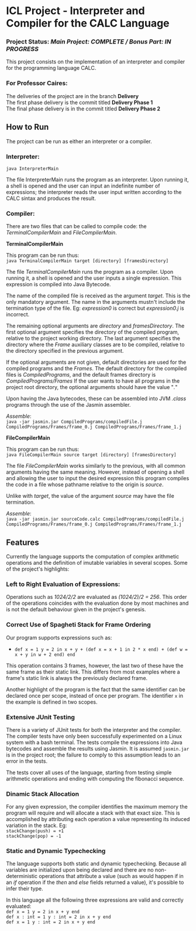 # ICL Project - Interpreter and Compiler for the CALC Language

### Project Status: _Main Project: COMPLETE / Bonus Part: IN PROGRESS_

This project consists on the implementation of an interpreter and compiler for the programming language CALC.

### For Professor Caires:

The deliveries of the project are in the branch **Delivery**<br>
The first phase delivery is the commit titled **Delivery Phase 1**<br>
The final phase delivery is in the commit titled **Delivery Phase 2**

## How to Run

The project can be run as either an interpreter or a compiler.

### Interpreter: 
`java InterpreterMain`

The file InterpreterMain runs the program as an interpreter. Upon running it, a shell is opened and the user can input an indefinite number of expressions; the interpreter reads the user input written according to the CALC sintax and produces the result.

### Compiler:

There are two files that can be called to compile code: the *TerminalCompilerMain* and *FileCompilerMain*.

**TerminalCompilerMain**

This program can be run thus:<br>
`java TerminalCompilerMain target [directory] [framesDirectory]`

The file *TerminalCompilerMain* runs the program as a compiler. Upon running it, a shell is opened and the user inputs a single expression. This expression is compiled into Java Bytecode.

The name of the compiled file is received as the argument *target*. This is the only mandatory argument. The name in the arguments mustn't include the termination type of the file. Eg: *expression0* is correct but *expression0.j* is incorrect.

The remaining optional arguments are *directory* and *framesDirectory*. 
The first optional argument specifies the directory of the compiled program, relative to the project working directory.
The last argument specifies the directory where the *Frame* auxiliary classes are to be compiled, relative to the directory specified in the previous argument.

If the optional arguments are not given, default directories are used for the compiled programs and the *Frames*.
The default directory for the compiled files is *CompiledPrograms*, and the default frames directory is *CompiledPrograms/Frames*
If the user wants to have all programs in the project root directory, the optional arguments should have the value "*.*"

Upon having the Java bytecodes, these can be assembled into JVM *.class* programs through the use of the Jasmin assembler.

*Assemble*:<br>
`java -jar jasmin.jar CompiledPrograms/compiledFile.j CompiledPrograms/Frames/frame_0.j CompiledPrograms/Frames/frame_1.j`

**FileCompilerMain**

This program can be run thus:<br>
`java FileCompilerMain source target [directory] [framesDirectory]`

The file *FileCompilerMain* works similarly to the previous, with all common arguments having the same meaning. However, instead of opening a shell and allowing the user to input the desired expression this program compiles the code in a file whose pathname relative to the origin is *source*.

Unlike with *target*, the value of the argument *source* may have the file termination.

*Assemble*:<br>
`java -jar jasmin.jar sourceCode.calc CompiledPrograms/compiledFile.j CompiledPrograms/Frames/frame_0.j CompiledPrograms/Frames/frame_1.j`

## Features

Currently the language supports the computation of complex arithmetic operations and the definition of imutable variables in several scopes.
Some of the project's highlights:

### Left to Right Evaluation of Expressions:
Operations such as _1024/2/2_ are evaluated as _(1024/2)/2 = 256_. This order of the operations coincides with the evaluation done by most machines and is not the default behaviour given in the project's genesis.

### Correct Use of Spagheti Stack for Frame Ordering
Our program supports expressions such as:
* `def x = 1 y = 2 in x + y + (def x = x + 1 in 2 * x end) + (def w = x + y in w + 2 end) end`

This operation contains 3 frames, however, the last two of these have the same frame as their static link. This differs from most examples where a frame's static link is always the previously declared frame.

Another highlight of the program is the fact that the same identifier can be declared once per scope, instead of once per program. The identifier `x` in the example is defined in two scopes.

### Extensive JUnit Testing

There is a variety of JUnit tests for both the interpreter and the compiler.
The compiler tests have only been successfully experimented on a Linux system with a bash terminal. The tests compile the expressions into Java bytecodes and assemble the results using Jasmin. It is assumed `jasmin.jar` is in the project root; the failure to comply to this assumption leads to an error in the tests.

The tests cover all uses of the language, starting from testing simple arithmetic operations and ending with computing the fibonacci sequence.

### Dinamic Stack Allocation

For any given expression, the compiler identifies the maximum memory the program will require and will allocate a stack with that exact size.
This is accomplished by attributing each operation a value representing its induced variation in the stack. Eg:<br>
`stackChange(push) = +1`<br>
`stackChange(pop) = -1`

### Static and Dynamic Typechecking

The language supports both static and dynamic typechecking. Because all variables are initialized upon being declared and there are no non-deterministic operations that attribute a value (such as would happen if in an _if_ operation if the _then_ and _else_ fields returned a value), it's possible to infer their type.

In this language all the following three expressions are valid and correctly evaluated:<br>
`def x = 1 y = 2 in x + y end`<br>
`def x : int = 1 y : int = 2 in x + y end`<br>
`def x = 1 y : int = 2 in x + y end`

